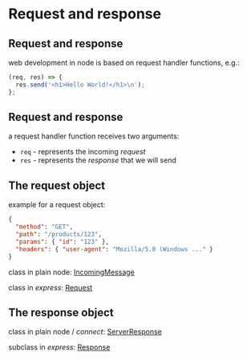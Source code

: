 # Request and response

## Request and response

web development in node is based on request handler functions, e.g.:

```js
(req, res) => {
  res.send('<h1>Hello World!</h1>\n');
};
```

## Request and response

a request handler function receives two arguments:

- `req` - represents the incoming _request_
- `res` - represents the _response_ that we will send

## The request object

example for a request object:

```json
{
  "method": "GET",
  "path": "/products/123",
  "params": { "id": "123" },
  "headers": { "user-agent": "Mozilla/5.0 (Windows ..." }
}
```

class in plain node: [IncomingMessage](https://nodejs.org/api/http.html#http_class_http_incomingmessage)

class in _express_: [Request](https://expressjs.com/en/5x/api.html#req)

## The response object

class in plain node / _connect_: [ServerResponse](https://nodejs.org/api/http.html#http_class_http_serverresponse)

subclass in _express_: [Response](http://expressjs.com/en/5x/api.html#res)
